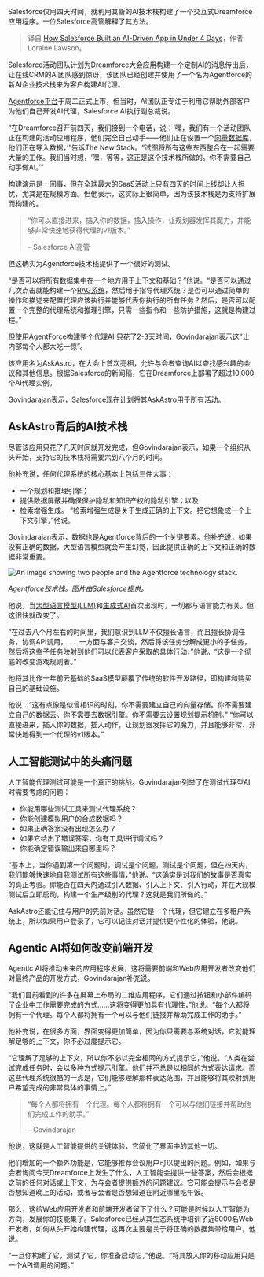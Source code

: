 
<!--
title: Salesforce如何在4天内构建一个AI驱动型应用
cover: https://cdn.thenewstack.io/media/2024/10/a9f262c8-salesforce-dogfoods-its-ai-agent-platform-2.jpg
-->

Salesforce仅用四天时间，就利用其新的AI技术栈构建了一个交互式Dreamforce应用程序。一位Salesforce高管解释了其方法。

> 译自 [How Salesforce Built an AI-Driven App in Under 4 Days](https://thenewstack.io/how-salesforce-built-an-ai-driven-app-in-under-4-days/)，作者 Loraine Lawson。

Salesforce活动团队计划为Dreamforce大会应用构建一个定制AI的消息传出后，让在线CRM的AI团队感到惊讶，该团队已经创建并使用了一个名为Agentforce的新AI企业技术栈来为客户构建AI代理。

[Agentforce平台](https://www.salesforce.com/form/agentforce/demo/)于周二正式上市，但当时，AI团队正专注于利用它帮助外部客户为他们自己开发AI代理，Salesforce AI执行副总裁说。

“在Dreamforce召开前四天，我们接到一个电话，说：‘嘿，我们有一个活动团队正在构建的活动应用程序，他们完全自己动手——他们正在设置一个[向量数据库](https://thenewstack.io/ai-needs-more-than-a-vector-database/)，他们正在导入数据，’”告诉The New Stack。“试图将所有这些东西整合在一起需要大量的工作。我们当时想，‘嘿，等等，这正是这个技术栈所做的。你不需要自己动手做AI。’”

构建演示是一回事，但在全球最大的SaaS活动上只有四天的时间上线却让人担忧，尤其是在规模方面。但他表示，这实际上很简单，因为该技术栈是为支持扩展而构建的。

> “你可以直接进来，插入你的数据，插入操作，让规划器发挥其魔力，并能够非常快速地获得代理的v1版本。”
>
> – Salesforce AI高管

但这确实为Agentforce技术栈提供了一个很好的测试。

“是否可以将所有数据集中在一个地方用于上下文和基础？”他说。“是否可以通过几次点击就能构建一个[RAG系统](https://thenewstack.io/advanced-retrieval-augmented-generation-rag-techniques/)，然后用于指导代理系统？是否可以通过简单的操作和描述来配置代理应该执行并能够代表你执行的所有任务？然后，是否可以配置一个完整的代理系统和推理引擎，只需一些指令和一些防护措施，这就是构建过程。”

但使用AgentForce构建整个[代理AI](https://thenewstack.io/ai-agents-a-comprehensive-introduction-for-developers/) 只花了2-3天时间，Govindarajan表示这“让内部每个人都大吃一惊”。

该应用名为AskAstro，在大会上首次亮相，允许与会者查询AI以查找感兴趣的会议和其他信息。根据Salesforce的新闻稿，它在Dreamforce上部署了超过10,000个AI代理实例。

Govindarajan表示，Salesforce现在计划将其AskAstro用于所有活动。

## AskAstro背后的AI技术栈

尽管该应用只花了几天时间就开发完成，但Govindarajan表示，如果一个组织从头开始，支持它的技术栈将需要六到八个月的时间。

他补充说，任何代理系统的核心基本上包括三件大事：

- 一个规划和推理引擎；
- 提供数据屏蔽并确保保护隐私和知识产权的隐私引擎；以及
- 检索增强生成。
“检索增强生成是关于生成正确的上下文。把它想象成一个上下文引擎，”他说。

Govindarajan表示，数据也是Agentforce背后的一个关键要素。他补充说，如果没有正确的数据，大型语言模型就会产生幻觉，因此提供正确的上下文和正确的数据非常重要。

![An image showing two people and the Agentforce technology stack.](https://cdn.thenewstack.io/media/2024/10/f80d9131-salesforceagentforce-tech-stack.jpg)

*Agentforce技术栈。图片由Salesforce提供。*

他说，当[大型语言模型(LLM)](https://thenewstack.io/7-guiding-principles-for-working-with-llms/)和[生成式AI](https://thenewstack.io/whats-wrong-with-generative-ai-driven-development-right-now/)首次出现时，一切都与语言能力有关。但这很快就改变了。

“在过去八个月左右的时间里，我们意识到LLM不仅擅长语言，而且擅长协调任务，协调API调用，……一方面与客户交谈，然后将该任务分解成更小的子任务，然后将这些子任务映射到他们可以代表客户采取的具体行动，”他说。“这是一个彻底的改变游戏规则者。”

他将其比作十年前云基础的SaaS模型颠覆了传统的软件开发路径，即构建和购买自己的基础设施。

他说：“这有点像是似曾相识的时刻，你不需要建立自己的向量存储。你不需要建立自己的数据云。你不需要去数据引擎。你不需要去设置规划提示机制。” “你可以直接进来，插入你的数据，插入动作，让规划器发挥它的魔力，并且能够非常、非常快地得到一个代理的v1版本。”

## 人工智能测试中的头痛问题

人工智能代理测试可能是一个真正的挑战。Govindarajan列举了在测试代理型AI时需要考虑的问题：

- 你能用哪些测试工具来测试代理系统？
- 你能创建模拟用户的合成数据吗？
- 如果正确答案没有出现怎么办？
- 如果它给出了错误答案，你有工具进行调试吗？
- 你能确定错误输出来自哪里吗？

“基本上，当你遇到第一个问题时，调试是个问题，测试是个问题，但在四天内，我们能够快速地自我测试所有这些事情，”他说。“这确实是对我们的故事是否真实的真正考验。你能否在四天内通过引入数据、引入上下文、引入行动，并在大规模测试后立即启动，构建一个生产级别的代理？这就是我们所做的。”

AskAstro还能记住与用户的先前对话。虽然它是一个代理，但它建立在多租户系统上，所以如果用户登录了，它可以记住对话并提供更个性化的体验，他说。

## Agentic AI将如何改变前端开发

Agentic AI将推动未来的应用程序发展，这将需要前端和Web应用开发者改变他们对最终产品的开发方式，Govindarajan补充说。

“我们目前看到的许多在屏幕上布局的二维应用程序，它们通过按钮和小部件编码了企业中工作需要完成的方式……这将变得更加具有代理性，”他说。“每个人都将拥有一个代理。每个人都将拥有一个可以与他们链接并帮助完成工作的助手。”

他补充说，在很多方面，界面变得更加简单，因为你只需要与系统对话，它就能理解足够的上下文，你不必过度提示它。

“它理解了足够的上下文，所以你不必以完全相同的方式提示它，”他说。“人类在尝试完成任务时，会以多种方式提示引擎。他们并不总是以相同的方式表达请求。而这些代理系统很酷的一点是，它们能够理解那种表达范围，并且能够将其映射到用户希望完成的非常具体的事情上。”

> “每个人都将拥有一个代理。每个人都将拥有一个可以与他们链接并帮助他们完成工作的助手。” 
> 
> – Govindarajan

他说，这就是人工智能提供的关键体验，它简化了界面中的其他一切。

他们增加的一个额外功能是，它能够推荐会议用户可以提出的问题。例如，如果与会者询问今天Dreamforce上发生了什么，人工智能会提供一些答案，然后会根据之前的任何对话或上下文，为与会者提供额外的问题建议。它可能会提示与会者是否想知道晚上的活动，或者与会者是否想知道在附近哪里吃午饭。

那么，这给Web应用开发者和前端开发者留下了什么？可能是时候以人工智能为方向，发展你的技能集了。Salesforce已经从其生态系统中培训了近8000名Web开发者，如何从头开始构建代理，这再次主要是关于将正确的数据集带给用户，他说。

“一旦你构建了它，测试了它，你准备启动它，”他说。“将其放入你的移动应用只是一个API调用的问题。”